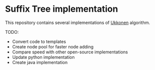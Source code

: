 Suffix Tree implementation
==========================

This repository contains several implementations of [Ukkonen](http://www.cs.helsinki.fi/u/ukkonen/SuffixT1withFigs.pdf) algorithm.

TODO:
  - Convert code to templates
  - Create node pool for faster node adding
  - Compare speed with other open-source implementations
  - Update python implementation
  - Create java implementation
